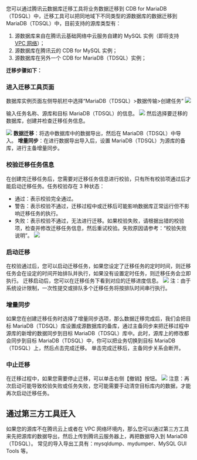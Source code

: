 您可以通过腾讯云数据库迁移工具将业务数据迁移到 CDB for MariaDB（TDSQL）中，迁移工具可以把同地域下不同类型的源数据库的数据迁移到 MariaDB（TDSQL）中，目前支持的源库类型有：<br>
1. 源数据库来自在腾讯云基础网络中云服务自建的 MySQL 实例（即将支持 [VPC 网络](http://cloud.tencent.com/doc/product/215/%E4%BA%A7%E5%93%81%E6%A6%82%E8%BF%B0)）；<br>
2. 源数据库在腾讯云的 CDB for MySQL 实例；<br>
3. 源数据库在另外一个 CDB for MariaDB（TDSQL）实例；

**迁移步骤如下：**
### 进入迁移工具页面
数据库实例页面左侧导航栏中选择“MariaDB（TDSQL）>数据传输>创建任务”
![](https://mc.qcloudimg.com/static/img/ad9b746593b9753f8c6c3c08b772181e/image.png)

输入任务名称、源库和目标 MariaDB（TDSQL）的信息。
![](https://mccdn.qcloud.com/img56835f611f583.png)
然后选择要迁移的数据库，创建并检查迁移任务信息。

![](https://mccdn.qcloud.com/img56835f91aec32.png)
**数据迁移**：将选中数据库中的数据导出，然后在 MariaDB（TDSQL）中导入。
**增量同步**：在进行数据导出导入后，设置 MariaDB（TDSQL）为源库的备库，进行主备增量同步。

### 校验迁移任务信息
在创建完迁移任务后，您需要对迁移任务信息进行校验，只有所有校验项通过后才能启动迁移任务。任务校验存在 3 种状态：
- 通过：表示校验完全通过。
- 警告：表示校验不通过，迁移过程中或迁移后可能影响数据库正常运行但不影响迁移任务的执行。
- 失败：表示校验不通过，无法进行迁移。如果校验失败，请根据出错的校验项，检查并修改迁移任务信息，然后重试校验。失败原因请参考：“校验失败说明”。
![](https://mccdn.qcloud.com/img56837a4d5ead6.png)

### 启动迁移
在校验通过后，您可以启动迁移任务，如果您设定了迁移任务的定时时间，则迁移任务会在设定的时间开始排队并执行，如果没有设置定时任务，则迁移任务会立即执行。
迁移启动后，您可以在迁移任务下看到对应的迁移进度信息。
![](https://mc.qcloudimg.com/static/img/0702e3c516ac9233a1862e3a24917f8b/image.png)
注：由于系统设计限制，一次性提交或排队多个迁移任务将按排队时间串行执行。

### 增量同步
如果您在创建迁移任务时选择了增量同步选项，那么数据迁移完成后，我们会把目标 MariaDB（TDSQL）库设置成源数据库的备库，通过主备同步来把迁移过程中源库的新增的数据同步到目标 MariaDB（TDSQL）库中。此时，源库上的修改都会同步到目标 MariaDB（TDSQL）中，你可以把业务切换到目标 MariaDB（TDSQL）上，然后点击完成迁移。
单击完成迁移后，主备同步关系会断开。

### 中止迁移
在迁移过程中，如果您需要停止迁移，可以单击右侧【撤销】按钮。
![](https://mc.qcloudimg.com/static/img/204b77ef95a0ea1f38212a2f78d7de12/image.png)
注意：再次启动可能导致校验失败或任务失败，您可能需要手动清空目标库内的数据，才能再次启动迁移任务。

## 通过第三方工具迁入
如果您的源库不在腾讯云上或者在 VPC 网络环境内，那么您可以通过第三方工具来先把源库的数据导出，然后上传到腾讯云服务器上，再把数据导入到 MariaDB（TDSQL）。
常见的导入导出工具有：mysqldump、mydumper、MySQL GUI Tools 等。
